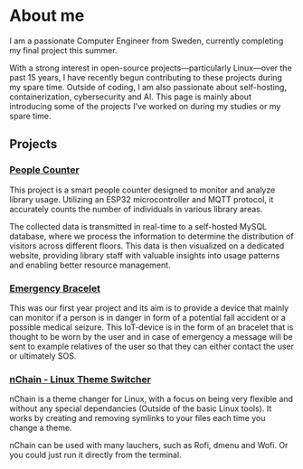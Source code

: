 # About me
I am a passionate Computer Engineer from Sweden, currently completing my final project this summer.

With a strong interest in open-source projects—particularly Linux—over the past 15 years, I have recently begun contributing to these projects during my spare time. Outside of coding, I am also passionate about self-hosting, containerization, cybersecurity and AI. This page is mainly about introducing some of the projects I've worked on during my studies or my spare time.

## Projects

### [People Counter](https://github.com/Nocxium/People_Counter_WS)
This project is a smart people counter designed to monitor and analyze library usage. Utilizing an ESP32 microcontroller and MQTT protocol, it accurately counts the number of individuals in various library areas.

The collected data is transmitted in real-time to a self-hosted MySQL database, where we process the information to determine the distribution of visitors across different floors. This data is then visualized on a dedicated website, providing library staff with valuable insights into usage patterns and enabling better resource management.
### [Emergency Bracelet](https://github.com/Nocxium/Emergency-bracelet)
This was our first year project and its aim is to provide a device that mainly can monitor if a person is in danger in form of a potential fall accident or a possible medical seizure. This IoT-device is in the form of an bracelet that is thought to be worn by the user and in case of emergency a message will be sent to example relatives of the user so that they can either contact the user or ultimately SOS.

### [nChain - Linux Theme Switcher](https://github.com/Nocxium/nChain)
nChain is a theme changer for Linux, with a focus on being very flexible and without any special dependancies (Outside of the basic Linux tools). It works by creating and removing symlinks to your files each time you change a theme.

nChain can be used with many lauchers, such as Rofi, dmenu and Wofi. Or you could just run it directly from the terminal.
